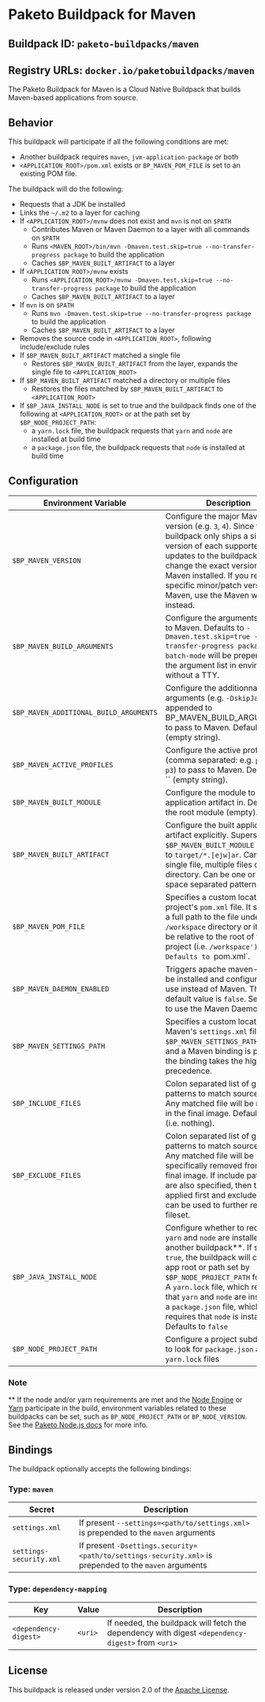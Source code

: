 # Paketo Buildpack for Maven

## Buildpack ID: `paketo-buildpacks/maven`
## Registry URLs: `docker.io/paketobuildpacks/maven`

The Paketo Buildpack for Maven is a Cloud Native Buildpack that builds Maven-based applications from source.

## Behavior

This buildpack will participate if all the following conditions are met:

* Another buildpack requires `maven`, `jvm-application-package` or both
* `<APPLICATION_ROOT>/pom.xml` exists or `BP_MAVEN_POM_FILE` is set to an existing POM file.

The buildpack will do the following:

* Requests that a JDK be installed
* Links the `~/.m2` to a layer for caching
* If `<APPLICATION_ROOT>/mvnw` does not exist and `mvn` is not on `$PATH`
  * Contributes Maven or Maven Daemon to a layer with all commands on `$PATH`
  * Runs `<MAVEN_ROOT>/bin/mvn -Dmaven.test.skip=true --no-transfer-progress package` to build the application
  * Caches `$BP_MAVEN_BUILT_ARTIFACT` to a layer
* If `<APPLICATION_ROOT>/mvnw` exists
  * Runs `<APPLICATION_ROOT>/mvnw -Dmaven.test.skip=true --no-transfer-progress package` to build the application
  * Caches `$BP_MAVEN_BUILT_ARTIFACT` to a layer
* If `mvn` is on `$PATH`
  * Runs `mvn -Dmaven.test.skip=true --no-transfer-progress package` to build the application
  * Caches `$BP_MAVEN_BUILT_ARTIFACT` to a layer
* Removes the source code in `<APPLICATION_ROOT>`, following include/exclude rules
* If `$BP_MAVEN_BUILT_ARTIFACT` matched a single file
  * Restores `$BP_MAVEN_BUILT_ARTIFACT` from the layer, expands the single file to `<APPLICATION_ROOT>`
* If `$BP_MAVEN_BUILT_ARTIFACT` matched a directory or multiple files
  * Restores the files matched by `$BP_MAVEN_BUILT_ARTIFACT` to `<APPLICATION_ROOT>`
* If `$BP_JAVA_INSTALL_NODE` is set to true and the buildpack finds one of the following at `<APPLICATION_ROOT>` or at the path set by `$BP_NODE_PROJECT_PATH`:
  * a `yarn.lock` file, the buildpack requests that `yarn` and `node` are installed at build time
  * a `package.json` file, the buildpack requests that `node` is installed at build time

## Configuration

| Environment Variable                   | Description                                                                                                                                                                                                                                                                                                                                                          |
|----------------------------------------|----------------------------------------------------------------------------------------------------------------------------------------------------------------------------------------------------------------------------------------------------------------------------------------------------------------------------------------------------------------------|
| `$BP_MAVEN_VERSION`                    | Configure the major Maven version (e.g. `3`, `4`).  Since the buildpack only ships a single version of each supported line, updates to the buildpack can change the exact version of Maven installed. If you require a specific minor/patch version of Maven, use the Maven wrapper instead.                                                                         |
| `$BP_MAVEN_BUILD_ARGUMENTS`            | Configure the arguments to pass to Maven.  Defaults to `-Dmaven.test.skip=true --no-transfer-progress package`. `--batch-mode` will be prepended to the argument list in environments without a TTY.                                                                                                                                                                 |
| `$BP_MAVEN_ADDITIONAL_BUILD_ARGUMENTS` | Configure the additionnal arguments (e.g. `-DskipJavadoc`; appended to BP_MAVEN_BUILD_ARGUMENTS) to pass to Maven.  Defaults to `` (empty string).                                                                                                                                                                                                                   |
| `$BP_MAVEN_ACTIVE_PROFILES`            | Configure the active profiles (comma separated: e.g. `p1,!p2,?p3`) to pass to Maven.  Defaults to `` (empty string).                                                                                                                                                                                                                                                 |
| `$BP_MAVEN_BUILT_MODULE`               | Configure the module to find application artifact in.  Defaults to the root module (empty).                                                                                                                                                                                                                                                                          |
| `$BP_MAVEN_BUILT_ARTIFACT`             | Configure the built application artifact explicitly.  Supersedes `$BP_MAVEN_BUILT_MODULE`  Defaults to `target/*.[ejw]ar`. Can match a single file, multiple files or a directory. Can be one or more space separated patterns.                                                                                                                                      |
| `$BP_MAVEN_POM_FILE`                   | Specifies a custom location to the project's `pom.xml` file. It should be a full path to the file under the `/workspace` directory or it should be relative to the root of the project (i.e. `/workspace'). Defaults to `pom.xml`.                                                                                                                                   |
| `$BP_MAVEN_DAEMON_ENABLED`             | Triggers apache maven-mvnd to be installed and configured for use instead of Maven. The default value is `false`. Set to `true` to use the Maven Daemon.                                                                                                                                                                                                             |
| `$BP_MAVEN_SETTINGS_PATH`              | Specifies a custom location to Maven's `settings.xml` file. If `$BP_MAVEN_SETTINGS_PATH` is set and a Maven binding is provided, the binding takes the higher precedence.                                                                                                                                                                                            |
| `$BP_INCLUDE_FILES`                    | Colon separated list of glob patterns to match source files. Any matched file will be retained in the final image. Defaults to `` (i.e. nothing).                                                                                                                                                                                                                    |
| `$BP_EXCLUDE_FILES`                    | Colon separated list of glob patterns to match source files. Any matched file will be specifically removed from the final image. If include patterns are also specified, then they are applied first and exclude patterns can be used to further reduce the fileset.                                                                                                 |
| `$BP_JAVA_INSTALL_NODE`                | Configure whether to request that `yarn` and `node` are installed by another buildpack**. If set to `true`, the buildpack will check the app root or path set by `$BP_NODE_PROJECT_PATH` for either: A `yarn.lock` file, which requires that `yarn` and `node` are installed or, a `package.json` file, which requires that `node` is installed. Defaults to `false` |
| `$BP_NODE_PROJECT_PATH`                | Configure a project subdirectory to look for `package.json` and `yarn.lock` files                                                                                                                                                                                                                                                                                    |

### Note
** If the node and/or yarn requirements are met and the [Node Engine](https://github.com/paketo-buildpacks/node-engine) or [Yarn](https://github.com/paketo-buildpacks/yarn) participate in the build, environment variables related to these buildpacks can be set, such as `BP_NODE_PROJECT_PATH` or `BP_NODE_VERSION`. See the [Paketo Node.js docs](https://paketo.io/docs/howto/nodejs/) for more info.

## Bindings

The buildpack optionally accepts the following bindings:

### Type: `maven`

| Secret                  | Description                                                                                            |
| ----------------------- | ------------------------------------------------------------------------------------------------------ |
| `settings.xml`          | If present `--settings=<path/to/settings.xml>` is prepended to the `maven` arguments                   |
| `settings-security.xml` | If present `-Dsettings.security=<path/to/settings-security.xml>` is prepended to the `maven` arguments |

### Type: `dependency-mapping`

| Key                   | Value   | Description                                                                                       |
| --------------------- | ------- | ------------------------------------------------------------------------------------------------- |
| `<dependency-digest>` | `<uri>` | If needed, the buildpack will fetch the dependency with digest `<dependency-digest>` from `<uri>` |

## License

This buildpack is released under version 2.0 of the [Apache License][a].

[a]: http://www.apache.org/licenses/LICENSE-2.0
